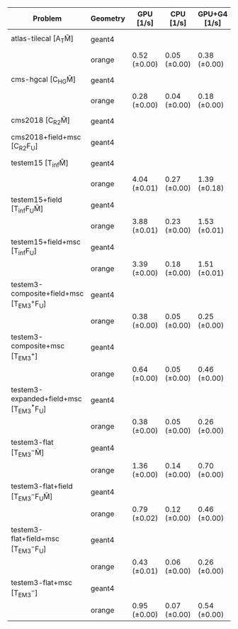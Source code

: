 | Problem                                                        | Geometry |    GPU [1/s] |    CPU [1/s] | GPU+G4 [1/s] | CPU+G4 [1/s] |     G4 [1/s] |
| -------------------------------------------------------------- | -------- | ------------ | ------------ | ------------ | ------------ | ------------ |
| atlas-tilecal [A$_\mathrm{T}$M̃]                               | geant4   |              |              |              |              | 0.07 (±0.00) |
|                                                                | orange   | 0.52 (±0.00) | 0.05 (±0.00) | 0.38 (±0.00) | 0.04 (±0.00) |              |
| cms-hgcal [C$_\mathrm{HG}$M̃]                                  | geant4   |              |              |              |              | 0.02 (±0.00) |
|                                                                | orange   | 0.28 (±0.00) | 0.04 (±0.00) | 0.18 (±0.00) | 0.03 (±0.00) |              |
| cms2018 [C$_\mathrm{R2}$M̃]                                    | geant4   |              |              |              |              | 0.08 (±0.00) |
| cms2018+field+msc [C$_\mathrm{R2}$F$_\mathrm{U}$]              | geant4   |              |              |              |              | 0.04 (±0.00) |
| testem15 [T$_\mathrm{inf}$M̃]                                  | geant4   |              |              |              |              | 0.18 (±0.00) |
|                                                                | orange   | 4.04 (±0.01) | 0.27 (±0.00) | 1.39 (±0.18) | 0.19 (±0.00) |              |
| testem15+field [T$_\mathrm{inf}$F$_\mathrm{U}$M̃]              | geant4   |              |              |              |              | 0.14 (±0.00) |
|                                                                | orange   | 3.88 (±0.01) | 0.23 (±0.00) | 1.53 (±0.01) | 0.17 (±0.00) |              |
| testem15+field+msc [T$_\mathrm{inf}$F$_\mathrm{U}$]            | geant4   |              |              |              |              | 0.12 (±0.00) |
|                                                                | orange   | 3.39 (±0.00) | 0.18 (±0.00) | 1.51 (±0.01) | 0.15 (±0.00) |              |
| testem3-composite+field+msc [T$_\mathrm{EM3}^+$F$_\mathrm{U}$] | geant4   |              |              |              |              | 0.04 (±0.00) |
|                                                                | orange   | 0.38 (±0.00) | 0.05 (±0.00) | 0.25 (±0.00) | 0.04 (±0.00) |              |
| testem3-composite+msc [T$_\mathrm{EM3}^+$]                     | geant4   |              |              |              |              | 0.05 (±0.00) |
|                                                                | orange   | 0.64 (±0.00) | 0.05 (±0.00) | 0.46 (±0.00) | 0.05 (±0.00) |              |
| testem3-expanded+field+msc [T$_\mathrm{EM3}^*$F$_\mathrm{U}$]  | geant4   |              |              |              |              | 0.04 (±0.00) |
|                                                                | orange   | 0.38 (±0.00) | 0.05 (±0.00) | 0.26 (±0.00) | 0.04 (±0.00) |              |
| testem3-flat [T$_\mathrm{EM3}^-$M̃]                            | geant4   |              |              |              |              | 0.09 (±0.00) |
|                                                                | orange   | 1.36 (±0.00) | 0.14 (±0.00) | 0.70 (±0.00) | 0.09 (±0.00) |              |
| testem3-flat+field [T$_\mathrm{EM3}^-$F$_\mathrm{U}$M̃]        | geant4   |              |              |              |              | 0.07 (±0.00) |
|                                                                | orange   | 0.79 (±0.02) | 0.12 (±0.00) | 0.46 (±0.00) | 0.09 (±0.00) |              |
| testem3-flat+field+msc [T$_\mathrm{EM3}^-$F$_\mathrm{U}$]      | geant4   |              |              |              |              | 0.05 (±0.00) |
|                                                                | orange   | 0.43 (±0.01) | 0.06 (±0.00) | 0.26 (±0.00) | 0.06 (±0.00) |              |
| testem3-flat+msc [T$_\mathrm{EM3}^-$]                          | geant4   |              |              |              |              | 0.06 (±0.00) |
|                                                                | orange   | 0.95 (±0.00) | 0.07 (±0.00) | 0.54 (±0.00) | 0.06 (±0.00) |              |
